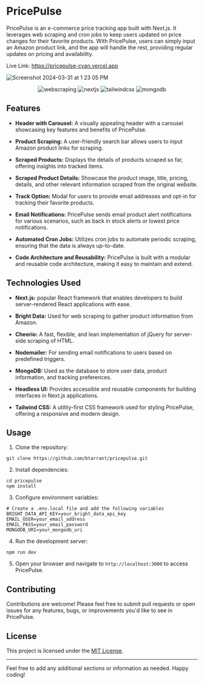 # PricePulse

PricePulse is an e-commerce price tracking app built with Next.js. It leverages web scraping and cron jobs to keep users updated on price changes for their favorite products. With PricePulse, users can simply input an Amazon product link, and the app will handle the rest, providing regular updates on pricing and availability.

Live Link: https://pricepulse-cyan.vercel.app

![Screenshot 2024-03-31 at 1 23 05 PM](https://github.com/btarrant/pricepulse/assets/93632053/5b9aa7ff-181c-416c-8c1f-40c95db971d1)

<div align="center">
   <img src="https://img.shields.io/badge/-Web_Scraping-black?style=for-the-badge&logoColor=white&color=FF0000" alt="webscraping" />
    <img src="https://img.shields.io/badge/-Next_JS-black?style=for-the-badge&logoColor=white&logo=nextdotjs&color=000000" alt="nextjs" />
    <img src="https://img.shields.io/badge/-Tailwind_CSS-black?style=for-the-badge&logoColor=white&logo=tailwindcss&color=06B6D4" alt="tailwindcss" />
    <img src="https://img.shields.io/badge/-MongoDB-black?style=for-the-badge&logoColor=white&logo=mongodb&color=47A248" alt="mongodb" />
  </div>

</div>


## Features

- **Header with Carousel:** A visually appealing header with a carousel showcasing key features and benefits of PricePulse.

- **Product Scraping:** A user-friendly search bar allows users to input Amazon product links for scraping.

- **Scraped Products:** Displays the details of products scraped so far, offering insights into tracked items.

- **Scraped Product Details:** Showcase the product image, title, pricing, details, and other relevant information scraped from the original website.

- **Track Option:** Modal for users to provide email addresses and opt-in for tracking their favorite products.

- **Email Notifications:** PricePulse sends email product alert notifications for various scenarios, such as back in stock alerts or lowest price notifications.

- **Automated Cron Jobs:** Utilizes cron jobs to automate periodic scraping, ensuring that the data is always up-to-date.

- **Code Architecture and Reusability:** PricePulse is built with a modular and reusable code architecture, making it easy to maintain and extend.

## Technologies Used

- **Next.js:** popular React framework that enables developers to build server-rendered React applications with ease.

- **Bright Data:** Used for web scraping to gather product information from Amazon.

- **Cheerio:** A fast, flexible, and lean implementation of jQuery for server-side scraping of HTML.

- **Nodemailer:** For sending email notifications to users based on predefined triggers.

- **MongoDB:** Used as the database to store user data, product information, and tracking preferences.

- **Headless UI:** Provides accessible and reusable components for building interfaces in Next.js applications.

- **Tailwind CSS:** A utility-first CSS framework used for styling PricePulse, offering a responsive and modern design.

## Usage

1. Clone the repository:

```
git clone https://github.com/btarrant/pricepulse.git
```

2. Install dependencies:

```
cd pricepulse
npm install
```

3. Configure environment variables:

```
# Create a .env.local file and add the following variables
BRIGHT_DATA_API_KEY=your_bright_data_api_key
EMAIL_USER=your_email_address
EMAIL_PASS=your_email_password
MONGODB_URI=your_mongodb_uri
```

4. Run the development server:

```
npm run dev
```

5. Open your browser and navigate to `http://localhost:3000` to access PricePulse.

## Contributing

Contributions are welcome! Please feel free to submit pull requests or open issues for any features, bugs, or improvements you'd like to see in PricePulse.

## License

This project is licensed under the [MIT License](LICENSE).

---
Feel free to add any additional sections or information as needed. Happy coding!
